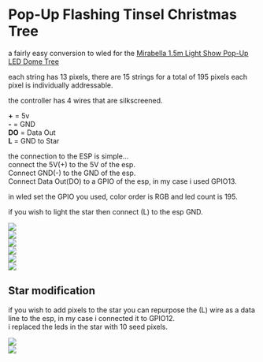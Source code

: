 # Pop-Up Flashing Tinsel Christmas Tree

a fairly easy conversion to wled for the <a href=https://www.mirabella.com.au/mirabella-product-item/pop-up-flashing-tinsel-christmas-tree/>Mirabella 1.5m Light Show Pop-Up LED Dome Tree</a><br>

each string has 13 pixels, there are 15 strings for a total of 195 pixels each pixel is individually addressable.<br>

the controller has 4 wires that are silkscreened.<br>

<b>+</b>  = 5v<br>
<b>-</b>  = GND<br>
<b>DO</b> = Data Out<br>
<b>L</b>  = GND to Star<br>

the connection to the ESP is simple...<br>
connect the 5V(+) to the 5V of the esp.<br>
Connect GND(-) to the GND of the esp.<br>
Connect Data Out(DO) to a GPIO of the esp, in my case i used GPIO13.<br>

in wled set the GPIO you used, color order is RGB and led count is 195.<br>

if you wish to light the star then connect (L) to the esp GND.<br>

<img src=https://github.com/DnG-Crafts/Mirabella-Tree-Conversion/blob/main/Tinsel%20Christmas%20Tree/1.jpg><br>
<img src=https://github.com/DnG-Crafts/Mirabella-Tree-Conversion/blob/main/Tinsel%20Christmas%20Tree/2.jpg><br>
<img src=https://github.com/DnG-Crafts/Mirabella-Tree-Conversion/blob/main/Tinsel%20Christmas%20Tree/3.jpg><br>
<img src=https://github.com/DnG-Crafts/Mirabella-Tree-Conversion/blob/main/Tinsel%20Christmas%20Tree/4.jpg><br>
<img src=https://github.com/DnG-Crafts/Mirabella-Tree-Conversion/blob/main/Tinsel%20Christmas%20Tree/5.jpg><br>
<img src=https://github.com/DnG-Crafts/Mirabella-Tree-Conversion/blob/main/Tinsel%20Christmas%20Tree/8.jpg><br>

## Star modification

if you wish to add pixels to the star you can repurpose the (L) wire as a data line to the esp, in my case i connected it to GPIO12.<br>
i replaced the leds in the star with 10 seed pixels.<br>

<img src=https://github.com/DnG-Crafts/Mirabella-Tree-Conversion/blob/main/Tinsel%20Christmas%20Tree/6.jpg><br>
<img src=https://github.com/DnG-Crafts/Mirabella-Tree-Conversion/blob/main/Tinsel%20Christmas%20Tree/7.jpg><br>